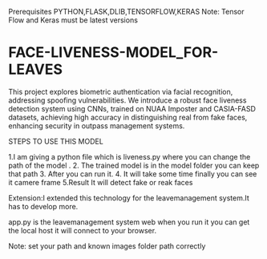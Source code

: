 
Prerequisites
PYTHON,FLASK,DLIB,TENSORFLOW,KERAS
Note: Tensor Flow and Keras must be latest versions

# FACE-LIVENESS-MODEL_FOR-LEAVES
This project explores biometric authentication via facial recognition, addressing spoofing vulnerabilities. We introduce a robust face liveness detection system using CNNs, trained on NUAA Imposter and CASIA-FASD datasets, achieving high accuracy in distinguishing real from fake faces, enhancing security in outpass management systems.

STEPS TO USE THIS MODEL 

 1.I am giving a python file which is liveness.py  where you can change the path of the model .
 2. The trained model is in the model folder you can keep that path
 3. After you can run it.
 4. It will take some time finally you can see it camere frame
 5.Result It will detect fake or reak faces 

 Extension:I extended this technology for the leavemanagement system.It has to develop more.

 app.py is the leavemanagement system web when you run it you can get the local host it will connect to your browser.

 Note: set your path and known images folder path correctly 
